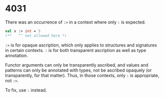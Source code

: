 # 4031

There was an occurrence of `:>` in a context where only `:` is expected.

```sml
val x :> int = 3
(**   ^^ not allowed here *)
```

`:>` is for opaque ascription, which only applies to structures and signatures in certain contexts. `:` is for both transparent ascription as well as type annotation.

Functor arguments can only be transparently ascribed, and values and patterns can only be annotated with types, not be ascribed opaquely (or transparently, for that matter). Thus, in those contexts, only `:` is appropriate, not `:>`.

To fix, use `:` instead.

